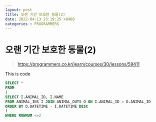 ```yaml
---
layout: post
title: 오랜 기간 보호한 동물(2)
date: 2022-04-13 23:19:25 +0900
categories : PROGRAMMERS 
---
```

# 오랜 기간 보호한 동물(2)

> https://programmers.co.kr/learn/courses/30/lessons/59411



This is code
```SQL
SELECT *
FROM
(
SELECT I.ANIMAL_ID, I.NAME 
FROM ANIMAL_INS I JOIN ANIMAL_OUTS O ON I.ANIMAL_ID = O.ANIMAL_ID
ORDER BY O.DATETIME - I.DATETIME DESC 
)
WHERE ROWNUM <=2
```

